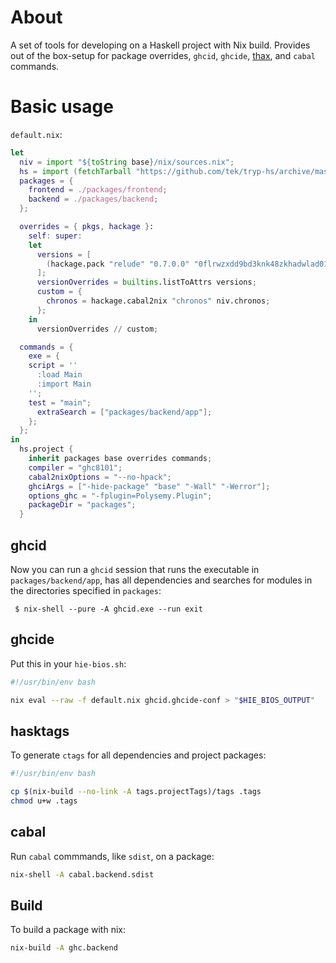 # About

A set of tools for developing on a Haskell project with Nix build.
Provides out of the box-setup for package overrides, `ghcid`, `ghcide`, [thax],
and `cabal` commands.

# Basic usage

`default.nix`:

```nix
let
  niv = import "${toString base}/nix/sources.nix";
  hs = import (fetchTarball "https://github.com/tek/tryp-hs/archive/master.tar.gz") { base = ./.; };
  packages = {
    frontend = ./packages/frontend;
    backend = ./packages/backend;
  };

  overrides = { pkgs, hackage }:
    self: super:
    let
      versions = [
        (hackage.pack "relude" "0.7.0.0" "0flrwzxdd9bd3knk48zkhadwlad01msskjby1bfv4snr44q5xfqd")
      ];
      versionOverrides = builtins.listToAttrs versions;
      custom = {
        chronos = hackage.cabal2nix "chronos" niv.chronos;
      };
    in
      versionOverrides // custom;

  commands = {
    exe = {
    script = ''
      :load Main
      :import Main
    '';
    test = "main";
      extraSearch = ["packages/backend/app"];
    };
  };
in
  hs.project {
    inherit packages base overrides commands;
    compiler = "ghc8101";
    cabal2nixOptions = "--no-hpack";
    ghciArgs = ["-hide-package" "base" "-Wall" "-Werror"];
    options_ghc = "-fplugin=Polysemy.Plugin";
    packageDir = "packages";
  }
```

## ghcid

Now you can run a `ghcid` session that runs the executable in
`packages/backend/app`, has all dependencies and searches for modules in the
directories specified in `packages`:

`
$ nix-shell --pure -A ghcid.exe --run exit`

## ghcide

Put this in your `hie-bios.sh`:

```sh
#!/usr/bin/env bash

nix eval --raw -f default.nix ghcid.ghcide-conf > "$HIE_BIOS_OUTPUT"
```

## hasktags

To generate `ctags` for all dependencies and project packages:

```sh
#!/usr/bin/env bash

cp $(nix-build --no-link -A tags.projectTags)/tags .tags
chmod u+w .tags
```

## cabal

Run `cabal` commmands, like `sdist`, on a package:

```sh
nix-shell -A cabal.backend.sdist
```

## Build

To build a package with nix:

```sh
nix-build -A ghc.backend
```

[thax]: https://github.com/tek/thax
